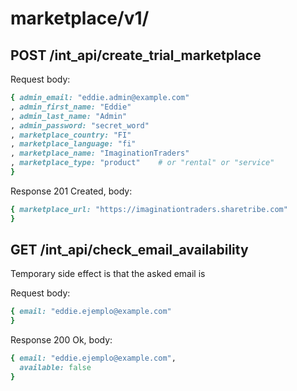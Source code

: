 # marketplace/v1/

## POST /int_api/create_trial_marketplace

Request body:

```ruby
{ admin_email: "eddie.admin@example.com"
, admin_first_name: "Eddie"
, admin_last_name: "Admin"
, admin_password: "secret_word"
, marketplace_country: "FI"
, marketplace_language: "fi"
, marketplace_name: "ImaginationTraders"
, marketplace_type: "product"    # or "rental" or "service"
}
```

Response 201 Created, body:

```ruby
{ marketplace_url: "https://imaginationtraders.sharetribe.com"
}
```



## GET /int_api/check_email_availability

Temporary side effect is that the asked email is

Request body:

```ruby
{ email: "eddie.ejemplo@example.com"
}
```

Response 200 Ok, body:

```ruby
{ email: "eddie.ejemplo@example.com",
  available: false
}
```

